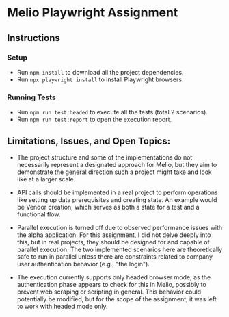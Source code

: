 # Melio Playwright Assignment

## Instructions

### Setup

- Run `npm install` to download all the project dependencies.
- Run `npx playwright install` to install Playwright browsers.

### Running Tests

- Run `npm run test:headed` to execute all the tests (total 2 scenarios).
- Run `npm run test:report` to open the execution report.

## Limitations, Issues, and Open Topics:

- The project structure and some of the implementations do not necessarily represent a designated approach for Melio, but they aim to demonstrate the general direction such a project might take and look like at a larger scale.
- API calls should be implemented in a real project to perform operations like setting up data prerequisites and creating state. An example would be Vendor creation, which serves as both a state for a test and a functional flow.

- Parallel execution is turned off due to observed performance issues with the alpha application. For this assignment, I did not delve deeply into this, but in real projects, they should be designed for and capable of parallel execution. The two implemented scenarios here are theoretically safe to run in parallel unless there are constraints related to company user authentication behavior (e.g., "the login").

- The execution currently supports only headed browser mode, as the authentication phase appears to check for this in Melio, possibly to prevent web scraping or scripting in general. This behavior could potentially be modified, but for the scope of the assignment, it was left to work with headed mode only.
